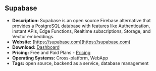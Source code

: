 ## Supabase

- **Description:** Supabase is an open source Firebase alternative that provides a PostgreSQL database with features like Authentication, instant APIs, Edge Functions, Realtime subscriptions, Storage, and Vector embeddings.
- **Website:** [https://supabase.com](https://supabase.com)
- **Download:** [Dashboard](https://supabase.com/dashboard)
- **Pricing:** Free and Paid Plans - [Pricing](https://supabase.com/pricing)
- **Operating Systems:** Cross-platform, WebApp
- **Tags:** open source, backend as a service, database management
